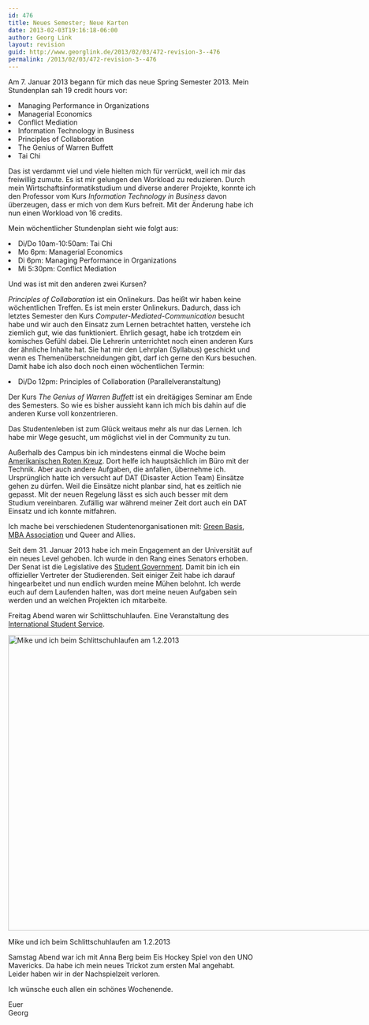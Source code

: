 ```yaml
---
id: 476
title: Neues Semester; Neue Karten
date: 2013-02-03T19:16:18-06:00
author: Georg Link
layout: revision
guid: http://www.georglink.de/2013/02/03/472-revision-3--476
permalink: /2013/02/03/472-revision-3--476
---
```

Am 7. Januar 2013 begann für mich das neue Spring Semester 2013. Mein Stundenplan sah 19 credit hours vor:

<li dir="ltr">
  Managing Performance in Organizations
</li>
<li dir="ltr">
  Managerial Economics
</li>
<li dir="ltr">
  Conflict Mediation
</li>
<li dir="ltr">
  Information Technology in Business
</li>
<li dir="ltr">
  Principles of Collaboration
</li>
<li dir="ltr">
  The Genius of Warren Buffett
</li>
<li dir="ltr">
  Tai Chi
</li>

Das ist verdammt viel und viele hielten mich für verrückt, weil ich mir das freiwillig zumute. Es ist mir gelungen den Workload zu reduzieren. Durch mein Wirtschaftsinformatikstudium und diverse anderer Projekte, konnte ich den Professor vom Kurs _Information Technology in Business_ davon überzeugen, dass er mich von dem Kurs befreit. Mit der Änderung habe ich nun einen Workload von 16 credits.

Mein wöchentlicher Stundenplan sieht wie folgt aus:

<li dir="ltr">
  Di/Do 10am-10:50am: Tai Chi
</li>
<li dir="ltr">
  Mo 6pm: Managerial Economics
</li>
<li dir="ltr">
  Di 6pm: Managing Performance in Organizations
</li>
<li dir="ltr">
  Mi 5:30pm: Conflict Mediation
</li>

Und was ist mit den anderen zwei Kursen?

_Principles of Collaboration_ ist ein Onlinekurs. Das heißt wir haben keine wöchentlichen Treffen. Es ist mein erster Onlinekurs. Dadurch, dass ich letztes Semester den Kurs _Computer-Mediated-Communication_ besucht habe und wir auch den Einsatz zum Lernen betrachtet hatten, verstehe ich ziemlich gut, wie das funktioniert. Ehrlich gesagt, habe ich trotzdem ein komisches Gefühl dabei. Die Lehrerin unterrichtet noch einen anderen Kurs der ähnliche Inhalte hat. Sie hat mir den Lehrplan (Syllabus) geschickt und wenn es Themenüberschneidungen gibt, darf ich gerne den Kurs besuchen. Damit habe ich also doch noch einen wöchentlichen Termin:

<li dir="ltr">
  Di/Do 12pm: Principles of Collaboration (Parallelveranstaltung)
</li>

Der Kurs _The Genius of Warren Buffett_ ist ein dreitägiges Seminar am Ende des Semesters. So wie es bisher aussieht kann ich mich bis dahin auf die anderen Kurse voll konzentrieren.

Das Studentenleben ist zum Glück weitaus mehr als nur das Lernen. Ich habe mir Wege gesucht, um möglichst viel in der Community zu tun.

Außerhalb des Campus bin ich mindestens einmal die Woche beim <a title="Webseite von der Omaha Niederlassung dese Amerikanischen Roten Kreutzes" href="http://www.redcross.org/ne/omaha" target="_blank">Amerikanischen Roten Kreuz</a>. Dort helfe ich hauptsächlich im Büro mit der Technik. Aber auch andere Aufgaben, die anfallen, übernehme ich. Ursprünglich hatte ich versucht auf DAT (Disaster Action Team) Einsätze gehen zu dürfen. Weil die Einsätze nicht planbar sind, hat es zeitlich nie gepasst. Mit der neuen Regelung lässt es sich auch besser mit dem Studium vereinbaren. Zufällig war während meiner Zeit dort auch ein DAT Einsatz und ich konnte mitfahren.

Ich mache bei verschiedenen Studentenorganisationen mit: <a title="Facebook Seite von Green Basis" href="https://www.facebook.com/GreenBasis" target="_blank">Green Basis</a>, <a title="Webseite der MBA Association" href="http://unombaa.com/uno-mbaa-officers/" target="_blank">MBA Association</a> und Queer and Allies.

Seit dem 31. Januar 2013 habe ich mein Engagement an der Universität auf ein neues Level gehoben. Ich wurde in den Rang eines Senators erhoben. Der Senat ist die Legislative des <a title="Webseite des Student Governments" href="http://sguno.unomaha.edu" target="_blank">Student Government</a>. Damit bin ich ein offizieller Vertreter der Studierenden. Seit einiger Zeit habe ich darauf hingearbeitet und nun endlich wurden meine Mühen belohnt. Ich werde euch auf dem Laufenden halten, was dort meine neuen Aufgaben sein werden und an welchen Projekten ich mitarbeite.

Freitag Abend waren wir Schlittschuhlaufen. Eine Veranstaltung des <a title="Facebook Seite von International Student Service" href="https://www.facebook.com/unomaha.iss" target="_blank">International Student Service</a>.

<div id="attachment_473" style="width: 810px" class="wp-caption aligncenter">
  <a href="http://www.georglink.de/media/2013/02/2013-02-01_IceSkating_kl.png"><img aria-describedby="caption-attachment-473" loading="lazy" class="size-full wp-image-473" alt="Mike und ich beim Schlittschuhlaufen am 1.2.2013" src="http://www.georglink.de/media/2013/02/2013-02-01_IceSkating_kl.png" width="800" height="600" srcset="http://www.georglink.de/media/2013/02/2013-02-01_IceSkating_kl.png 800w, http://www.georglink.de/media/2013/02/2013-02-01_IceSkating_kl-300x225.png 300w" sizes="(max-width: 800px) 100vw, 800px" /></a>
  
  <p id="caption-attachment-473" class="wp-caption-text">
    Mike und ich beim Schlittschuhlaufen am 1.2.2013
  </p>
</div>

Samstag Abend war ich mit Anna Berg beim Eis Hockey Spiel von den UNO Mavericks. Da habe ich mein neues Trickot zum ersten Mal angehabt. Leider haben wir in der Nachspielzeit verloren.

Ich wünsche euch allen ein schönes Wochenende.

Euer  
Georg